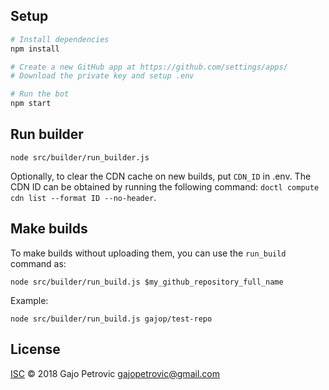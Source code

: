 ## Setup

```sh
# Install dependencies
npm install

# Create a new GitHub app at https://github.com/settings/apps/
# Download the private key and setup .env

# Run the bot
npm start
```

## Run builder

`node src/builder/run_builder.js`

Optionally, to clear the CDN cache on new builds, put `CDN_ID` in .env.
The CDN ID can be obtained by running the following command: `doctl compute cdn list --format ID --no-header`.

## Make builds

To make builds without uploading them, you can use the `run_build` command as:

`node src/builder/run_build.js $my_github_repository_full_name`

Example:

`node src/builder/run_build.js gajop/test-repo`

## License

[ISC](LICENSE) © 2018 Gajo Petrovic <gajopetrovic@gmail.com>

